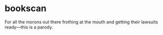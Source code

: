 # bookscan

For all the morons out there frothing at the mouth and getting their lawsuits ready—this is a parody.

